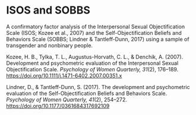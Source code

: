 # ISOS and SOBBS
A confirmatory factor analysis of the Interpersonal Sexual Objectification Scale (ISOS; Kozee et al., 2007) and the Self-Objectification Beliefs and Behaviors Scale (SOBBS; Lindner & Tantleff-Dunn, 2017) using a sample of transgender and nonbinary people.

Kozee, H. B., Tylka, T. L., Augustus-Horvath, C. L., & Denchik, A. (2007). Development and psychometric evaluation of the Interpersonal Sexual Objectification Scale. *Psychology of Women Quarterly, 31*(2), 176–189. https://doi.org/10.1111/j.1471-6402.2007.00351.x

Lindner, D., & Tantleff-Dunn, S. (2017). The development and psychometric evaluation of the Self-Objectification Beliefs and Behaviors Scale. *Psychology of Women Quarterly, 41*(2), 254–272. https://doi.org/10.1177/0361684317692109
